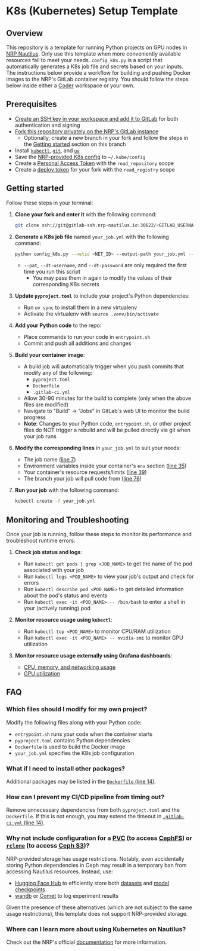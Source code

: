 # K8s (Kubernetes) Setup Template


## Overview

This repository is a template for running Python projects on GPU nodes in [NRP Nautilus](https://nrp.ai/documentation/). Only use this template when more conveniently available resources fail to meet your needs. `config_k8s.py` is a script that automatically generates a K8s job file and secrets based on your inputs. The instructions below provide a workflow for building and pushing Docker images to the NRP's GitLab container registry. You should follow the steps below inside either a [Coder](https://coder.nrp-nautilus.io/) workspace or your own.


## Prerequisites

- [Create an SSH key in your workspace and add it to GitLab](https://gitlab.nrp-nautilus.io/help/user/ssh.md) for both authentication and signing 
- [Fork this repository privately on the NRP's GitLab instance](https://gitlab.nrp-nautilus.io/varuniyer/k8s-setup-template)
    - Optionally, create a new branch in your fork and follow the steps in the [Getting started](#getting-started) section on this branch
- Install [`kubectl`](https://kubernetes.io/docs/tasks/tools/), [`git`](https://git-scm.com/downloads), and [`uv`](https://docs.astral.sh/uv/getting-started/installation/)
- Save the [NRP-provided K8s config](https://portal.nrp-nautilus.io/authConfig) to `~/.kube/config`
- Create a [Personal Access Token](https://docs.gitlab.com/user/profile/personal_access_tokens/) with the `read_repository` scope
- Create a [deploy token](https://docs.gitlab.com/user/project/deploy_tokens/) for your fork with the `read_registry` scope


## Getting started

Follow these steps in your terminal:

1. **Clone your fork and enter it** with the following command:
    ```bash
    git clone ssh://git@gitlab-ssh.nrp-nautilus.io:30622/<GITLAB_USERNAME>/<REPO_NAME>.git && cd <REPO_NAME>
    ```

2. **Generate a K8s job file** named `your_job.yml` with the following command:
    ```bash
    python config_k8s.py --netid <NET_ID> --output-path your_job.yml --pat <GITLAB_PAT> --dt-username <DEPLOY_TOKEN_USERNAME> --dt-password <DEPLOY_TOKEN_PASSWORD>
    ```
    - `--pat`, `--dt-username`, and `--dt-password` are only required the first time you run this script
        - You may pass them in again to modify the values of their corresponding K8s secrets

3. **Update `pyproject.toml`** to include your project's Python dependencies:
    - Run `uv sync` to install them in a new virtualenv
    - Activate the virtualenv with `source .venv/bin/activate`

4. **Add your Python code** to the repo:
    - Place commands to run your code in `entrypoint.sh`
    - Commit and push all additions and changes

5. **Build your container image**:
    - A build job will automatically trigger when you push commits that modify any of the following:
        - `pyproject.toml`
        - `Dockerfile`
        - `.gitlab-ci.yml`
    - Allow 30-90 minutes for the build to complete (only when the above files are modified)
    - Navigate to "Build" &rarr; "Jobs" in GitLab's web UI to monitor the build progress
    - **Note**: Changes to your Python code, `entrypoint.sh`, or other project files do NOT trigger a rebuild and will be pulled directly via git when your job runs
    
    

6. **Modify the corresponding lines** in `your_job.yml` to suit your needs:
    - The job name ([line 7](https://gitlab.nrp-nautilus.io/varuniyer/k8s-setup-template/-/blob/main/job_template.yml?ref_type=heads#L7))
    - Environment variables inside your container's `env` section ([line 35](https://gitlab.nrp-nautilus.io/varuniyer/k8s-setup-template/-/blob/main/job_template.yml?ref_type=heads#L35))
    - Your container's resource requests/limits ([line 39](https://gitlab.nrp-nautilus.io/varuniyer/k8s-setup-template/-/blob/main/job_template.yml?ref_type=heads#L39))
    - The branch your job will pull code from ([line 76](https://gitlab.nrp-nautilus.io/varuniyer/k8s-setup-template/-/blob/main/job_template.yml?ref_type=heads#L76))

7. **Run your job** with the following command:
    ```bash
    kubectl create -f your_job.yml
    ```


## Monitoring and Troubleshooting

Once your job is running, follow these steps to monitor its performance and troubleshoot runtime errors:

1. **Check job status and logs**:
    - Run `kubectl get pods | grep <JOB_NAME>` to get the name of the pod associated with your job
    - Run `kubectl logs <POD_NAME>` to view your job's output and check for errors
    - Run `kubectl describe pod <POD_NAME>` to get detailed information about the pod's status and events
    - Run `kubectl exec -it <POD_NAME> -- /bin/bash` to enter a shell in your (actively running) pod

2. **Monitor resource usage using `kubectl`**:
    - Run `kubectl top <POD_NAME>` to monitor CPU/RAM utilization
    - Run `kubectl exec -it <POD_NAME> -- nvidia-smi` to monitor GPU utilization

3. **Monitor resource usage externally using Grafana dashboards**:
    - [CPU, memory, and networking usage](https://grafana.nrp-nautilus.io/d/85a562078cdf77779eaa1add43ccec1e/kubernetes-compute-resources-namespace-pods?orgId=1&from=now-3h&to=now&refresh=10s)
    - [GPU utilization](https://grafana.nrp-nautilus.io/d/dRG9q0Ymz/k8s-compute-resources-namespace-gpus?orgId=1&from=now-3h&to=now&refresh=30s)


## FAQ

### Which files should I modify for my own project?

Modify the following files along with your Python code:

- `entrypoint.sh` runs your code when the container starts
- `pyproject.toml` contains Python dependencies
- `Dockerfile` is used to build the Docker image
- `your_job.yml` specifies the K8s job configuration


### What if I need to install other packages?

Additional packages may be listed in the [`Dockerfile` (line 14)](https://gitlab.nrp-nautilus.io/varuniyer/k8s-setup-template/-/blob/main/Dockerfile?ref_type=heads#L14).


### How can I prevent my CI/CD pipeline from timing out?

Remove unnecessary dependencies from both `pyproject.toml` and the `Dockerfile`. If this is not enough, you may extend the timeout in [`.gitlab-ci.yml` (line 14)](https://gitlab.nrp-nautilus.io/varuniyer/k8s-setup-template/-/blob/main/.gitlab-ci.yml?ref_type=heads#L14).


### Why not include configuration for a [PVC](https://nrp.ai/documentation/userdocs/tutorial/storage/#learning-objectives) (to access [CephFS](https://nrp.ai/documentation/userdocs/storage/ceph/)) or [`rclone`](https://rclone.org/) (to access [Ceph S3](https://nrp.ai/documentation/userdocs/storage/ceph-s3/))?

NRP-provided storage has usage restrictions. Notably, even accidentally storing Python dependencies in Ceph may result in a temporary ban from accessing Nautilus resources. Instead, use:

- [Hugging Face Hub](https://huggingface.co/docs/hub/en/index) to efficiently store both [datasets](https://huggingface.co/docs/datasets/en/upload_dataset) and [model checkpoints](https://huggingface.co/docs/transformers/main/en/model_sharing)
- [wandb](https://docs.wandb.ai/) or [Comet](https://www.comet.com/docs/) to log experiment results

Given the presence of these alternatives (which are not subject to the same usage restrictions), this template does not support NRP-provided storage.


### Where can I learn more about using Kubernetes on Nautilus?

Check out the NRP's official [documentation](https://nrp.ai/documentation/) for more information.
